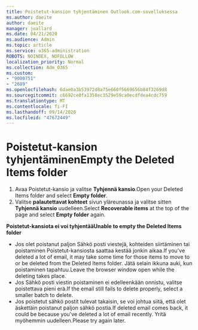 ```yaml
---
title: Poistetut-kansion tyhjentäminen Outlook.com-sovelluksessa
ms.author: daeite
author: daeite
manager: joallard
ms.date: 04/21/2020
ms.audience: Admin
ms.topic: article
ms.service: o365-administration
ROBOTS: NOINDEX, NOFOLLOW
localization_priority: Normal
ms.collection: Adm_O365
ms.custom:
- "9000751"
- "2689"
ms.openlocfilehash: 6dae0a3b53972d8a75e660f5669656b84f3269d8
ms.sourcegitcommit: c6692ce0fa1358ec3529e59ca0ecdfdea4cdc759
ms.translationtype: MT
ms.contentlocale: fi-FI
ms.lasthandoff: 09/14/2020
ms.locfileid: "47672449"
---
```

# <a name="empty-the-deleted-items-folder"></a><span data-ttu-id="3d7eb-102">Poistetut-kansion tyhjentäminen</span><span class="sxs-lookup"><span data-stu-id="3d7eb-102">Empty the Deleted Items folder</span></span>

1. <span data-ttu-id="3d7eb-103">Avaa Poistetut-kansio ja valitse **Tyhjennä kansio**.</span><span class="sxs-lookup"><span data-stu-id="3d7eb-103">Open your Deleted Items folder and select **Empty folder**.</span></span>
2. <span data-ttu-id="3d7eb-104">Valitse **palautettavat kohteet** sivun yläreunassa ja valitse sitten **Tyhjennä kansio** uudelleen.</span><span class="sxs-lookup"><span data-stu-id="3d7eb-104">Select **Recoverable items** at the top of the page and select **Empty folder** again.</span></span>

<span data-ttu-id="3d7eb-105">**Poistetut-kansiota ei voi tyhjentää**</span><span class="sxs-lookup"><span data-stu-id="3d7eb-105">**Unable to empty the Deleted Items folder**</span></span>

- <span data-ttu-id="3d7eb-106">Jos olet poistanut paljon Sähkö posti viestejä, kohteiden siirtäminen tai poistaminen Poistetut-kansiosta saattaa kestää jonkin aikaa.</span><span class="sxs-lookup"><span data-stu-id="3d7eb-106">If you've deleted a lot of email, it may take some time for those items to move to or be deleted from the Deleted Items folder.</span></span> <span data-ttu-id="3d7eb-107">Jätä selain ikkuna auki, kun poistaminen tapahtuu.</span><span class="sxs-lookup"><span data-stu-id="3d7eb-107">Leave the browser window open while the deleting takes place.</span></span>
- <span data-ttu-id="3d7eb-108">Jos Sähkö posti viestin poistaminen ei edelleenkään onnistu, valitse poistettava pieni erä.</span><span class="sxs-lookup"><span data-stu-id="3d7eb-108">If the email still fails to delete properly, select a smaller batch to delete.</span></span>
- <span data-ttu-id="3d7eb-109">Jos poistetut sähkö postit tulevat takaisin, se voi johtua siitä, että olet äskettäin poistanut paljon sähkö postia.</span><span class="sxs-lookup"><span data-stu-id="3d7eb-109">If deleted email comes back, it could be because you've deleted a lot of email recently.</span></span> <span data-ttu-id="3d7eb-110">Yritä myöhemmin uudelleen.</span><span class="sxs-lookup"><span data-stu-id="3d7eb-110">Please try again later.</span></span>